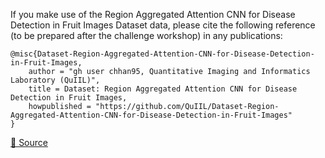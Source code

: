 If you make use of the Region Aggregated Attention CNN for Disease Detection in Fruit Images Dataset data, please cite the following reference (to be prepared after the challenge workshop) in any publications:

```
@misc{Dataset-Region-Aggregated-Attention-CNN-for-Disease-Detection-in-Fruit-Images,
	author = "gh user chhan95, Quantitative Imaging and Informatics Laboratory (QuIIL)",
	title = Dataset: Region Aggregated Attention CNN for Disease Detection in Fruit Images,
	howpublished = "https://github.com/QuIIL/Dataset-Region-Aggregated-Attention-CNN-for-Disease-Detection-in-Fruit-Images"
}
```

[🔗 Source](https://github.com/QuIIL/Dataset-Region-Aggregated-Attention-CNN-for-Disease-Detection-in-Fruit-Images)